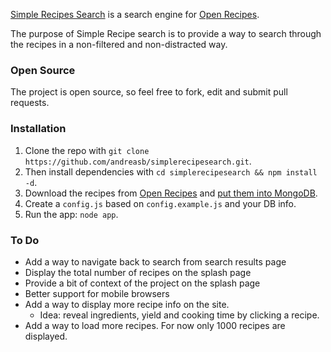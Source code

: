 [Simple Recipes Search](http://simplerecipesearch.com/) is a search engine for [Open Recipes](http://openrecip.es/).

The purpose of Simple Recipe search is to provide a way to search through the recipes in a non-filtered and non-distracted way.

### Open Source

The project is open source, so feel free to fork, edit and submit pull requests.

### Installation

1. Clone the repo with `git clone https://github.com/andreasb/simplerecipesearch.git`.
2. Then install dependencies with `cd simplerecipesearch && npm install -d`.
3. Download the recipes from [Open Recipes](http://openrecip.es/) and [put them into MongoDB](http://docs.mongodb.org/manual/reference/program/mongoimport/).
4. Create a `config.js` based on `config.example.js` and your DB info.
3. Run the app: `node app`.

### To Do

* Add a way to navigate back to search from search results page
* Display the total number of recipes on the splash page
* Provide a bit of context of the project on the splash page
* Better support for mobile browsers
* Add a way to display more recipe info on the site.
  * Idea: reveal ingredients, yield and cooking time by clicking a recipe.
* Add a way to load more recipes. For now only 1000 recipes are displayed.